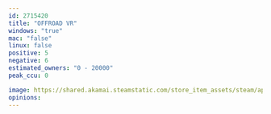 ```yaml
---
id: 2715420
title: "OFFROAD VR"
windows: "true"
mac: "false"
linux: false
positive: 5
negative: 6
estimated_owners: "0 - 20000"
peak_ccu: 0

image: https://shared.akamai.steamstatic.com/store_item_assets/steam/apps/2715420/header.jpg?t=1707460048
opinions:
---
```

